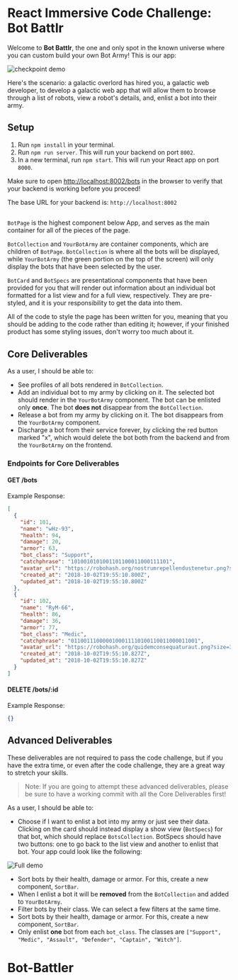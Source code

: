 # React Immersive Code Challenge: Bot Battlr

Welcome to **Bot Battlr**, the one and only spot in the known universe where you
can custom build your own Bot Army! This is our app:

![checkpoint demo](https://curriculum-content.s3.amazonaws.com/phase-2/phase-2-hooks-code-challenge-bot-battlr/checkpoint_demo.gif)

Here's the scenario: a galactic overlord has hired you, a galactic web
developer, to develop a galactic web app that will allow them to browse through
a list of robots, view a robot's details, and, enlist a bot into their army.


## Setup
1. Run `npm install` in your terminal.
2. Run `npm run server`. This will run your backend on port `8002`.
3. In a new terminal, run `npm start`. This will run your React app on port `8000`.

Make sure to open [http://localhost:8002/bots](http://localhost:8002/bots) in
the browser to verify that your backend is working before you proceed!

The base URL for your backend is: `http://localhost:8002`

## 

`BotPage` is the highest component below App, and serves as the main container
for all of the pieces of the page.

`BotCollection` and `YourBotArmy` are container components, which are children
of `BotPage`. `BotCollection` is where all the bots will be displayed, while
`YourBotArmy` (the green portion on the top of the screen) will only display the
bots that have been selected by the user.

`BotCard` and `BotSpecs` are presentational components that have been provided
for you that will render out information about an individual bot formatted for a
list view and for a full view, respectively. They are pre-styled, and it is your
responsibility to get the data into them.

All of the code to style the page has been written for you, meaning that you
should be adding to the code rather than editing it; however, if your finished
product has some styling issues, don't worry too much about it.

## Core Deliverables

As a user, I should be able to:

- See profiles of all bots rendered in `BotCollection`.
- Add an individual bot to my army by clicking on it. The selected bot should
  render in the `YourBotArmy` component. The bot can be enlisted only **once**.
  The bot **does not** disappear from the `BotCollection`.
- Release a bot from my army by clicking on it. The bot disappears from the
  `YourBotArmy` component.
- Discharge a bot from their service forever, by clicking the red button marked
  "x", which would delete the bot both from the backend and from the
  `YourBotArmy` on the frontend.

### Endpoints for Core Deliverables

#### GET /bots

Example Response:

```json
[
  {
    "id": 101,
    "name": "wHz-93",
    "health": 94,
    "damage": 20,
    "armor": 63,
    "bot_class": "Support",
    "catchphrase": "1010010101001101100011000111101",
    "avatar_url": "https://robohash.org/nostrumrepellendustenetur.png?size=300x300&set=set1",
    "created_at": "2018-10-02T19:55:10.800Z",
    "updated_at": "2018-10-02T19:55:10.800Z"
  },
  {
    "id": 102,
    "name": "RyM-66",
    "health": 86,
    "damage": 36,
    "armor": 77,
    "bot_class": "Medic",
    "catchphrase": "0110011100000100011110100110011000011001",
    "avatar_url": "https://robohash.org/quidemconsequaturaut.png?size=300x300&set=set1",
    "created_at": "2018-10-02T19:55:10.827Z",
    "updated_at": "2018-10-02T19:55:10.827Z"
  }
]
```

#### DELETE /bots/:id

Example Response:

```json
{}
```

## Advanced Deliverables

These deliverables are not required to pass the code challenge, but if you have
the extra time, or even after the code challenge, they are a great way to
stretch your skills.

> Note: If you are going to attempt these advanced deliverables, please be sure
> to have a working commit with all the Core Deliverables first!

As a user, I should be able to:

- Choose if I want to enlist a bot into my army or just see their data. Clicking
  on the card should instead display a show view (`BotSpecs`) for that bot,
  which should replace `BotsCollection`. BotSpecs should have two buttons: one
  to go back to the list view and another to enlist that bot. Your app could
  look like the following:

![Full demo](https://curriculum-content.s3.amazonaws.com/phase-2/phase-2-hooks-code-challenge-bot-battlr/full_demo.gif)

- Sort bots by their health, damage or armor. For this, create a new component,
  `SortBar`.
- When I enlist a bot it will be **removed** from the `BotCollection` and added
  to `YourBotArmy`.
- Filter bots by their class. We can select a few filters at the same time.
- Sort bots by their health, damage or armor. For this, create a new component,
  `SortBar`.
- Only enlist **one** bot from each `bot_class`. The classes are
  `["Support", "Medic", "Assault", "Defender", "Captain", "Witch"]`.
# Bot-Battler
